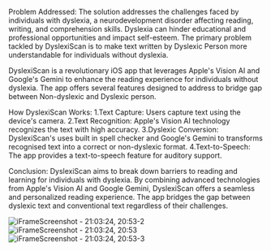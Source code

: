 Problem Addressed:
The solution addresses the challenges faced by individuals with dyslexia, a neurodevelopment disorder affecting reading, writing, and comprehension skills. Dyslexia can hinder educational and professional opportunities and impact self-esteem. The primary problem tackled by DyslexiScan is to make text written by Dyslexic Person more understandable for individuals without dyslexia.

DyslexiScan is a revolutionary iOS app that leverages Apple's Vision AI and Google's Gemini to enhance the reading experience for individuals without dyslexia. The app offers several features designed to address to bridge gap between Non-dyslexic and Dyslexic person.

How DyslexiScan Works:
  1.Text Capture: Users capture text using the device's camera.
  2.Text Recognition: Apple's Vision AI technology recognizes the text with high accuracy.
  3.Dyslexic Conversion: DyslexiScan's uses built in spell checker and Google's Gemini to transforms recognised text into a correct or non-dyslexic format.
  4.Text-to-Speech: The app provides a text-to-speech feature for auditory support.

Conclusion:
DyslexiScan aims to break down barriers to reading and learning for individuals with dyslexia. By combining advanced technologies from Apple's Vision AI and Google Gemini, DyslexiScan offers a seamless and personalized reading experience. The app bridges the gap between dyslexic text and conventional text regardless of their challenges.





![iFrameScreenshot - 21:03:24, 20:53-2](https://github.com/VeerjyotSingh/DyslexiScan/assets/103166939/1f1575a3-9c5a-4efd-b5a3-a9cb62f91e6c)
![iFrameScreenshot - 21:03:24, 20:53](https://github.com/VeerjyotSingh/DyslexiScan/assets/103166939/1e6b377f-b703-485a-b4a8-aa5e0c3dcb78)
![iFrameScreenshot - 21:03:24, 20:53-3](https://github.com/VeerjyotSingh/DyslexiScan/assets/103166939/d72925fc-33a2-40e8-bd4d-954988641e7f)
